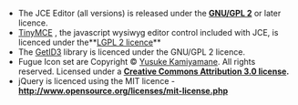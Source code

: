 - The JCE Editor (all versions) is released under the **[GNU/GPL 2](http://www.gnu.org/licenses/old-licenses/gpl-2.0.html "GNU/GPL 2")** or later licence.
- [TinyMCE](http://tinymce.moxiecode.com) , the javascript wysiwyg editor control included with JCE, is licenced under the**[LGPL 2 licence](http://www.gnu.org/licenses/lgpl-2.1.html " LGPL 2 licence")**
- The [GetID3](http://getid3.sourceforge.net "GetID3") library is licenced under the GNU/GPL 2 licence.
- Fugue Icon set are Copyright © [Yusuke Kamiyamane](http://p.yusukekamiyamane.com/). All rights reserved. Licensed under a **[Creative Commons Attribution 3.0 license](http://creativecommons.org/licenses/by/3.0/).**
- jQuery is licenced using the MIT licence - **<http://www.opensource.org/licenses/mit-license.php>**
